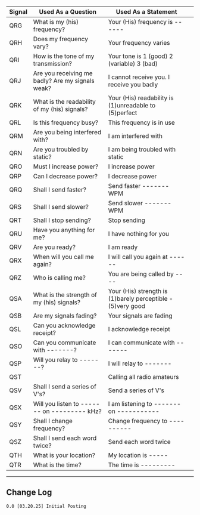 | Signal | Used As a Question                               | Used As a Statement                                         |     |
| ------ | ------------------------------------------------ | ----------------------------------------------------------- | --- |
| QRG    | What is my (his) frequency?                      | Your (His) frequency is ------                              |     |
| QRH    | Does my frequency vary?                          | Your frequency varies                                       |     |
| QRI    | How is the tone of my transmission?              | Your tone is 1 (good) 2 (variable) 3 (bad)                  |     |
| QRJ    | Are you receiving me badly? Are my signals weak? | I cannot receive you. I receive you badly                   |     |
| QRK    | What is the readability of my (his) signals?     | Your (His) readability is (1)unreadable to (5)perfect       |     |
| QRL    | Is this frequency busy?                          | This frequency is in use                                    |     |
| QRM    | Are you being interfered with?                   | I am interfered with                                        |     |
| QRN    | Are you troubled by static?                      | I am being troubled with static                             |     |
| QRO    | Must I increase power?                           | I increase power                                            |     |
| QRP    | Can I decrease power?                            | I decrease power                                            |     |
| QRQ    | Shall I send faster?                             | Send faster ------- WPM                                     |     |
| QRS    | Shall I send slower?                             | Send slower ------- WPM                                     |     |
| QRT    | Shall I stop sending?                            | Stop sending                                                |     |
| QRU    | Have you anything for me?                        | I have nothing for you                                      |     |
| QRV    | Are you ready?                                   | I am ready                                                  |     |
| QRX    | When will you call me again?                     | I will call you again at ------                             |     |
| QRZ    | Who is calling me?                               | You are being called by ----                                |     |
| QSA    | What is the strength of my (his) signals?        | Your (His) strength is (1)barely perceptible - (5)very good |     |
| QSB    | Are my signals fading?                           | Your signals are fading                                     |     |
| QSL    | Can you acknowledge receipt?                     | I acknowledge receipt                                       |     |
| QSO    | Can you communicate with -------?                | I can communicate with -------                              |     |
| QSP    | Will you relay to -------?                       | I will relay to -------                                     |     |
| QST    |                                                  | Calling all radio amateurs                                  |     |
| QSV    | Shall I send a series of V's?                    | Send a series of V's                                        |     |
| QSX    | Will you listen to ------- on --------- kHz?     | I am listening to ------- on -----------                    |     |
| QSY    | Shall I change frequency?                        | Change frequency to ----------                              |     |
| QSZ    | Shall I send each word twice?                    | Send each word twice                                        |     |
| QTH    | What is your location?                           | My location is -----                                        |     |
| QTR    | What is the time?                                | The time is ---------                                       |     |


---
## Change Log
	0.0 [03.20.25] Initial Posting
